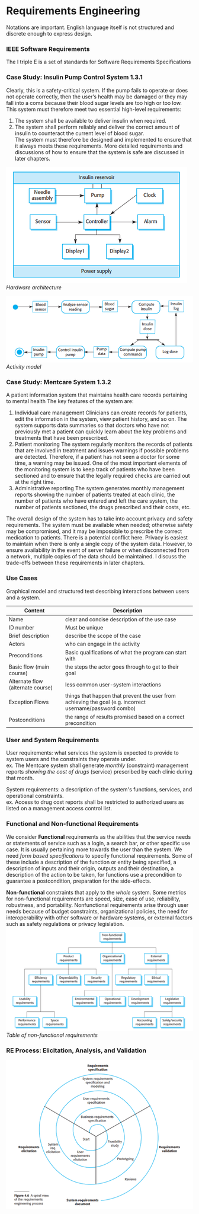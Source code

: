 # Requirements Engineering
Notations are important. English language itself is not structured and discrete enough to express design. 

### IEEE Software Requirements
The I triple E is a set of standards for Software Requirements Specifications  

### Case Study: Insulin Pump Control System 1.3.1
Clearly, this is a safety-critical system. If the pump fails to operate or does not
operate correctly, then the user’s health may be damaged or they may fall into a
coma because their blood sugar levels are too high or too low. This system must
therefore meet two essential high-level requirements:  
1. The system shall be available to deliver insulin when required.  
2. The system shall perform reliably and deliver the correct amount of insulin to
counteract the current level of blood sugar.  
The system must therefore be designed and implemented to ensure that it always
meets these requirements. More detailed requirements and discussions of how to
ensure that the system is safe are discussed in later chapters.

![hardware arch](https://github.com/lukechn99/github-quickstart/blob/master/5801/res/1.3.1.1.PNG)  
*Hardware architecture*  

![activity model](https://github.com/lukechn99/github-quickstart/blob/master/5801/res/1.3.1.2.PNG)  
*Activity model*  

### Case Study: Mentcare System 1.3.2
A patient information system that maintains health care records pertaining to mental health
The key features of the system are:  
1. Individual care management Clinicians can create records for patients, edit the
information in the system, view patient history, and so on. The system supports
data summaries so that doctors who have not previously met a patient can
quickly learn about the key problems and treatments that have been prescribed.
2. Patient monitoring The system regularly monitors the records of patients that
are involved in treatment and issues warnings if possible problems are detected.
Therefore, if a patient has not seen a doctor for some time, a warning may be
issued. One of the most important elements of the monitoring system is to keep
track of patients who have been sectioned and to ensure that the legally required
checks are carried out at the right time.
3. Administrative reporting The system generates monthly management reports
showing the number of patients treated at each clinic, the number of patients
who have entered and left the care system, the number of patients sectioned, the
drugs prescribed and their costs, etc.

The overall design of the system has to take into account privacy and safety
requirements. The system must be available when needed; otherwise safety may be
compromised, and it may be impossible to prescribe the correct medication to patients.
There is a potential conflict here. Privacy is easiest to maintain when there is only a
single copy of the system data. However, to ensure availability in the event of server
failure or when disconnected from a network, multiple copies of the data should be
maintained. I discuss the trade-offs between these requirements in later chapters.  

### Use Cases
Graphical model and structured test describing interactions between users and a system.  

| Content | Description |
| --- | --- |
| Name | clear and concise description of the use case |
| ID number | Must be unique |
| Brief description | describe the scope of the case |
| Actors | who can engage in the activity |
| Preconditions | Basic qualifications of what the program can start with |
| Basic flow (main course) | the steps the actor goes through to get to their goal |
| Alternate flow (alternate course) | less common user-system interactions |
| Exception Flows | things that happen that prevent the user from achieving the goal (e.g. incorrect username/password combo) |
| Postconditions | the range of results promised based on a correct precondition |


### User and System Requirements
User requirements: what services the system is expected to provide to system users and the constraints they operate under.  
ex. The Mentcare system shall generate *monthly* (constraint) management reports *showing the cost of drugs* (service) prescribed by each clinic during that month.  
  
System requirements: a description of the system's functions, services, and operational constraints.  
ex. Access to drug cost reports shall be restricted to authorized users as listed on a management access control list.

### Functional and Non-functional Requirements
We consider **Functional** requirements as the abilities that the service needs or statements of service such as a login, a search bar, or other specific use case. 
It is usually pertaining more towards the user than the system. We need *form based specifications* to specify functional requirements. 
Some of these include a description of the function or entity being specified, a description of inputs and their origin, outputs and their destination, 
a description of the action to be taken, for functions use a precondition to guarantee a postcondition, preparation for the side-effects.  

**Non-functional** constraints that apply to the *whole* system. Some metrics for non-functional requirements are speed, size, ease of use, 
reliability, robustness, and portability. Nonfunctional requirements arise through user needs because of budget constraints, organizational policies, the need for interoperability with other software or hardware systems, or external factors such as safety regulations or privacy legislation.  
![table of nonfunctional requirements](https://github.com/lukechn99/github-quickstart/blob/master/5801/res/4.1.1.PNG)  
*Table of non-functional requirements*  

### RE Process: Elicitation, Analysis, and Validation
![RE Process](https://github.com/lukechn99/github-quickstart/blob/master/5801/res/4.2.1.PNG)
